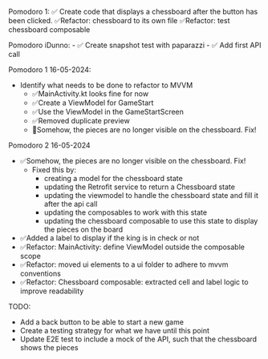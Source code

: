Pomodoro 1:
✅ Create code that displays a chessboard after the button has been clicked.
    ✅Refactor: chessboard to its own file
    ✅Refactor: test chessboard composable

Pomodoro iDunno:
    - ✅ Create snapshot test with paparazzi
    - ✅ Add first API call

Pomodoro 1 16-05-2024:
- Identify what needs to be done to refactor to MVVM
  - ✅MainActivity.kt looks fine for now
  - ✅Create a ViewModel for GameStart
  - ✅Use the ViewModel in the GameStartScreen
  - ✅Removed duplicate preview
  - 🍅Somehow, the pieces are no longer visible on the chessboard. Fix!

Pomodoro 2 16-05-2024
- ✅Somehow, the pieces are no longer visible on the chessboard. Fix!
  - Fixed this by:
    - creating a model for the chessboard state
    - updating the Retrofit service to return a Chessboard state
    - updating the viewmodel to handle the chessboard state and fill it after the api call
    - updating the composables to work with this state
    - updating the chessboard composable to use this state to display the pieces on the board
- ✅Added a label to display if the king is in check or not
- ✅Refactor: MainActivity: define ViewModel outside the composable scope
- ✅Refactor: moved ui elements to a ui folder to adhere to mvvm conventions
- ✅Refactor: Chessboard composable: extracted cell and label logic to improve readability


TODO:
- Add a back button to be able to start a new game
- Create a testing strategy for what we have until this point
- Update E2E test to include a mock of the API, such that the chessboard shows the pieces